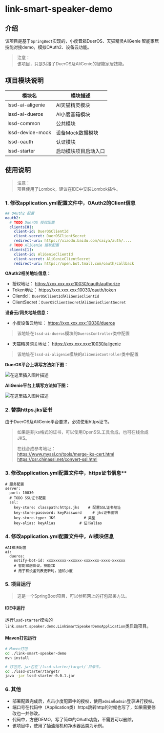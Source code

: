 # link-smart-speaker-demo

## 介绍

该项目是基于`SpringBoot`实现的，小度音箱DuerOS、天猫精灵AliGenie 智能家居 技能对接demo，模拟OAuth2、设备云功能。

> 注意：  
> 该项目，只是对接了DuerOS及AliGenie的智能家居技能。

## 项目模块说明

| 模块名 | 模块描述 |
| ---- | ---- |
|lssd-ai-aligenie|AI天猫精灵模块|
|lssd-ai-dueros|AI小度音箱模块|
|lssd-common|公共模块|
|lssd-device-mock|设备Mock数据模块|
|lssd-oauth|认证模块|
|lssd-starter|启动模块项目启动入口|

## 使用说明

> 注意：  
> 项目使用了Lombok，建议在IDE中安装Lombok插件。

### 1. 修改application.yml配置文件中，OAuth2的Client信息

```yaml
## OAuth2 配置
oauth2:
  # TODO DuerOS 授权配置
  clients[0]:
    client-id: DuerOSClientId
    client-secret: DuerOSClientSecret
    redirect-uri: https://xiaodu.baidu.com/saiya/auth/....
  # TODO AliGenie 授权配置
  clients[1]:
    client-id: AliGenieClientId
    client-secret: AliGenieClientSecret
    redirect-uri: https://open.bot.tmall.com/oauth/callback
```
**OAuth2相关地址信息：**

- 授权地址： https://xxx.xxx.xxx:10030/oauth/authorize
- Token地址： https://xxx.xxx.xxx:10030/oauth/token
- ClientId：`DuerOSClientId`/`AliGenieClientId`
- ClientSecret：`DuerOSClientSecret`/`AliGenieClientSecret`

**设备云/网关地址信息：**

- 小度设备云地址： https://xxx.xxx.xxx:10030/dueros
> 该地址在`lssd-ai-dueros`模块的`DuerosController`类中配置
- 天猫精灵网关地址： https://xxx.xxx.xxx:10030/aligenie
> 该地址在`lssd-ai-aligenie`模块的`AliGenieController`类中配置

**DuerOS平台上填写方法如下图：**

![在这里插入图片描述](https://images.gitee.com/uploads/images/2020/0805/182255_5137b392_753460.png)

**AliGenie平台上填写方法如下图：**

![在这里插入图片描述](https://images.gitee.com/uploads/images/2020/0805/180745_4f52160c_753460.png)


### 2. 替换https.jks证书

由于DuerOS及AliGenie平台要求，必须使用https证书。

> 如果是非jks格式的证书，可以使用OpenSSL工具合成，也可在线合成JKS。
>
> 在线合成参考地址：  
> https://www.myssl.cn/tools/merge-jks-cert.html  
> https://csr.chinassl.net/convert-ssl.html


### 3. 修改application.yml配置文件中，https证书信息** 

```
# 服务配置
server:
  port: 10030
  # TODO SSL证书配置
  ssl:
    key-store: classpath:https.jks    # 配置SSL证书地址
    key-store-password: keyPassword     # jks证书密钥
    key-store-type: JKS             # 类型
    key-alias: keyAlias           # 证书alias

```

### 4. 修改application.yml配置文件中，AI模块信息

```
#AI模块配置
ai:
  dueros:
    notify-bot-id: xxxxxxxxx-xxxxxx-xxxxxxx-xxxx-xxxxxx
    # 智能家居协议，技能ID
    # 用于有设备列表更新时，通知小度
```

### 5. 项目运行

> 这是一个SpringBoot项目，可以参照网上的打包部署方法。

#### IDE中运行

运行`lssd-starter`模块的`link.smart.speaker.demo.LinkSmartSpeakerDemoApplication`类启动项目。

#### Maven打包运行

```bash
# Maven打包
cd ./link-smart-speaker-demo
mvn install

# 打包完，jar包在`/lssd-starter/target/`目录中。
cd ./lssd-starter/target/
java -jar lssd-starter-0.0.1.jar
```

### 6. 其他 

- 部署配置完成后，点击小度配置中的授权，使用`admin`&`admin`登录进行授权。
- 端口号在代码中（Application类）https跳转http的时候也写了，如果需要修改也一并修改。
- 代码中，方便DEMO，写了简单的OAuth功能，不需要可以删除。
- 该项目中，使用了抽油烟机和净水器品类为示例。

